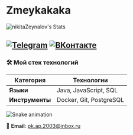 # Zmeykakaka
![nikitaZeynalov's Stats](https://github-readme-stats.vercel.app/api?username=nikitaZeynalov&theme=synthwave&show_icons=true&hide_border=false&count_private=false)

[![Telegram](https://img.shields.io/badge/-Telegram-0088cc?style=flat&logo=telegram)](https://t.me/nikitanenikitane)
[![ВКонтакте](https://img.shields.io/badge/-ВКонтакте-0077FF?style=flat-square&logo=vk&logoColor=white)](https://vk.com/zmeykaaae)
---


### 🛠 **Мой стек технологий**  
| Категория       | Технологии                                                                 |
|-----------------|---------------------------------------------------------------------------|
| **Языки**      | Java, JavaScript, SQL                                                  |
| **Инструменты** | Docker, Git, PostgreSQL                                                  |

![Snake animation](https://raw.githubusercontent.com/nikitaZeynalov/Zmeykakaka/output/github-contribution-grid-snake.gif)

📧 **Email**: pk.ap.2003@inbox.ru 
